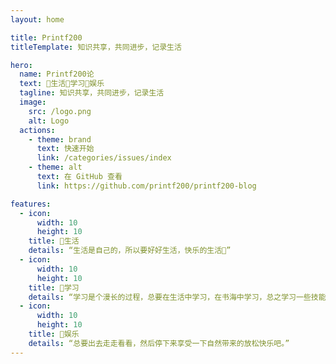 ```yaml
---
layout: home

title: Printf200
titleTemplate: 知识共享，共同进步，记录生活

hero:
  name: Printf200论
  text: 📝生活📑学习🎢娱乐
  tagline: 知识共享，共同进步，记录生活
  image:
    src: /logo.png
    alt: Logo
  actions:
    - theme: brand
      text: 快速开始
      link: /categories/issues/index
    - theme: alt
      text: 在 GitHub 查看
      link: https://github.com/printf200/printf200-blog

features:
  - icon:
      width: 10
      height: 10
    title: 📝生活
    details: “生活是自己的，所以要好好生活，快乐的生活🎉” 
  - icon:
      width: 10
      height: 10
    title: 📑学习
    details: “学习是个漫长的过程，总要在生活中学习，在书海中学习，总之学习一些技能总是不错的”
  - icon:
      width: 10
      height: 10
    title: 🎢娱乐
    details: “总要出去走走看看，然后停下来享受一下自然带来的放松快乐吧。”
---
```

